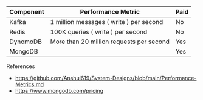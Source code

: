

| Component | Performance Metric                       | Paid |
|-----------|------------------------------------------|------|
| Kafka     | 1 million messages ( write ) per second  | No   |
| Redis     | 100K queries ( write ) per second        | No   |
| DynomoDB  | More than 20 million requests per second | Yes  |
|MongoDB|| Yes                                      |


References
- https://github.com/Anshul619/System-Designs/blob/main/Performance-Metrics.md
- https://www.mongodb.com/pricing